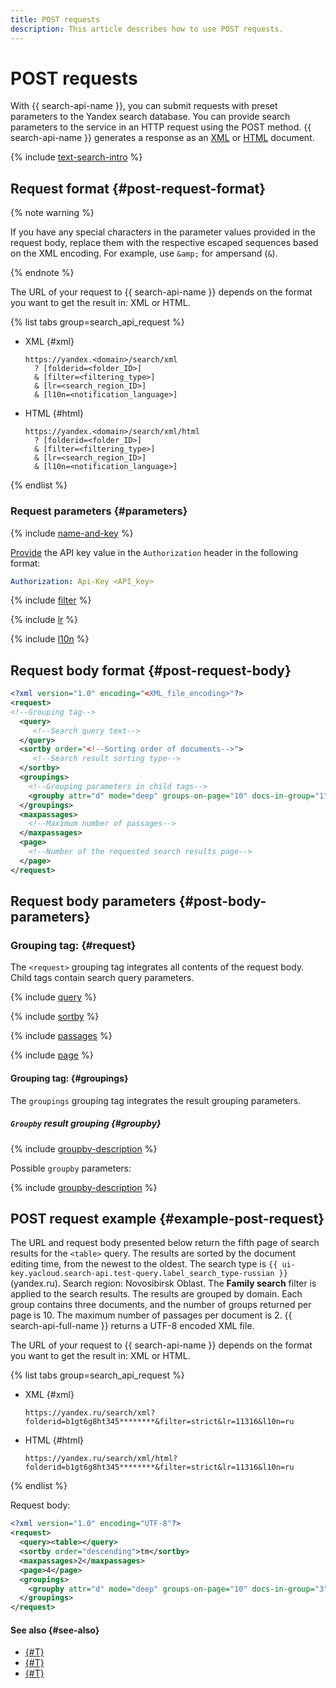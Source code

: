 ```yaml
---
title: POST requests
description: This article describes how to use POST requests.
---
```


# POST requests

With {{ search-api-name }}, you can submit requests with preset parameters to the Yandex search database. You can provide search parameters to the service in an HTTP request using the POST method. {{ search-api-name }} generates a response as an [XML](./response.md) or [HTML](./html-response.md) document.

{% include [text-search-intro](../../_includes/search-api/text-search-intro.md) %}

## Request format {#post-request-format}

{% note warning %}

If you have any special characters in the parameter values provided in the request body, replace them with the respective escaped sequences based on the XML encoding. For example, use `&amp;` for ampersand (`&`).

{% endnote %}

The URL of your request to {{ search-api-name }} depends on the format you want to get the result in: XML or HTML.

{% list tabs group=search_api_request %}

- XML {#xml}

  ```httpget
  https://yandex.<domain>/search/xml
    ? [folderid=<folder_ID>]
    & [filter=<filtering_type>]
    & [lr=<search_region_ID>]
    & [l10n=<notification_language>]
  ```

- HTML {#html}

  ```httpget
  https://yandex.<domain>/search/xml/html
    ? [folderid=<folder_ID>]
    & [filter=<filtering_type>]
    & [lr=<search_region_ID>]
    & [l10n=<notification_language>]
  ```

{% endlist %}

### Request parameters {#parameters}

{% include [name-and-key](../../_includes/search-api/key.md) %}

[Provide](../operations/auth.md) the API key value in the `Authorization` header in the following format:

```yaml
Authorization: Api-Key <API_key>
```

{% include [filter](../../_includes/search-api/filter.md) %}

{% include [lr](../../_includes/search-api/lr.md) %}

{% include [l10n](../../_includes/search-api/l10n.md) %}

## Request body format {#post-request-body}

```xml
<?xml version="1.0" encoding="<XML_file_encoding>"?>
<request>
<!--Grouping tag-->
  <query>
     <!--Search query text-->
  </query>
  <sortby order="<!--Sorting order of documents-->">
     <!--Search result sorting type-->
  </sortby>
  <groupings>
    <!--Grouping parameters in child tags-->
    <groupby attr="d" mode="deep" groups-on-page="10" docs-in-group="1" />
  </groupings>
  <maxpassages>
    <!--Maximum number of passages-->
  </maxpassages>
  <page>
    <!--Number of the requested search results page-->
  </page>
</request>
```

## Request body parameters {#post-body-parameters}

### Grouping tag: <request> {#request}

The `<request>` grouping tag integrates all contents of the request body. Child tags contain search query parameters.

{% include [query](../../_includes/search-api/query.md) %}

{% include [sortby](../../_includes/search-api/sortby.md) %}

{% include [passages](../../_includes/search-api/passages.md) %}

{% include [page](../../_includes/search-api/page.md) %}

#### Grouping tag: <groupings> {#groupings}

The `groupings` grouping tag integrates the result grouping parameters.

##### `Groupby` result grouping {#groupby}

{% include [groupby-description](../../_includes/search-api/groupby-description.md) %}

Possible `groupby` parameters:

{% include [groupby-description](../../_includes/search-api/groupby-parameters.md) %}

## POST request example {#example-post-request}

The URL and request body presented below return the fifth page of search results for the `<table>` query. The results are sorted by the document editing time, from the newest to the oldest. The search type is `{{ ui-key.yacloud.search-api.test-query.label_search_type-russian }}` (yandex.ru). Search region: Novosibirsk Oblast. The **Family search** filter is applied to the search results. The results are grouped by domain. Each group contains three documents, and the number of groups returned per page is 10. The maximum number of passages per document is 2. {{ search-api-full-name }} returns a UTF-8 encoded XML file.

The URL of your request to {{ search-api-name }} depends on the format you want to get the result in: XML or HTML.

{% list tabs group=search_api_request %}

- XML {#xml}

  ```httpget
  https://yandex.ru/search/xml?folderid=b1gt6g8ht345********&filter=strict&lr=11316&l10n=ru
  ```

- HTML {#html}

  ```httpget
  https://yandex.ru/search/xml/html?folderid=b1gt6g8ht345********&filter=strict&lr=11316&l10n=ru
  ```

{% endlist %}

Request body:

```xml
<?xml version="1.0" encoding="UTF-8"?>
<request>
  <query><table></query>
  <sortby order="descending">tm</sortby>
  <maxpassages>2</maxpassages>
  <page>4</page>
  <groupings>
    <groupby attr="d" mode="deep" groups-on-page="10" docs-in-group="3" />
  </groupings>
</request>
```

#### See also {#see-also}

* [{#T}](./response.md)
* [{#T}](./html-response.md)
* [{#T}](../operations/searching.md)